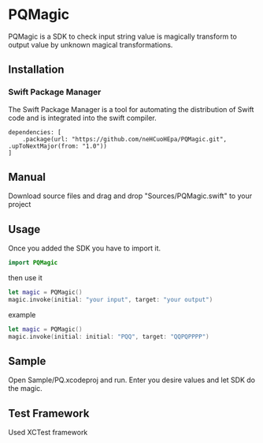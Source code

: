 # PQMagic

PQMagic is a SDK to check input string value is magically transform to output value by unknown magical transformations.  

## Installation

### Swift Package Manager
The Swift Package Manager is a tool for automating the distribution of Swift code and is integrated into the swift compiler.

```
dependencies: [
    .package(url: "https://github.com/neHCuoHEpa/PQMagic.git", .upToNextMajor(from: "1.0"))
]
```

## Manual
Download source files and drag and drop "Sources/PQMagic.swift" to your project

## Usage
Once you added the SDK you have to import it.
```swift
import PQMagic
``` 

then use it

```swift
let magic = PQMagic() 
magic.invoke(initial: "your input", target: "your output")
```

example

```swift
let magic = PQMagic() 
magic.invoke(initial: initial: "PQQ", target: "QQPQPPPP")
```

## Sample
Open Sample/PQ.xcodeproj and run.
Enter you desire values and let SDK do the magic. 

## Test Framework
Used XCTest framework
